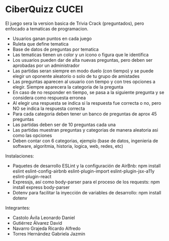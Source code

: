 # CiberQuizz CUCEI

El juego sera la version basica de Trivia Crack (preguntados), pero enfocado a tematicas de programacion.

- Usuarios ganan puntos en cada juego
- Ruleta que define tematica
- Base de datos de preguntas por tematica
- Las tematicas tienen un color y un icono o figura que le identifica
- Los usuarios pueden dar de alta nuevas preguntas, pero deben ser aprobadas por un administrador
- Las partidas seran siempre en modo duelo (con tiempo) y se puede elegir un oponente aleatorio o solo de tu grupo de amistades
- Las preguntas aparecen al usuario con tiempo y con tres opciones a elegir. Siempre aparecera la categoria de la pregunta
- En caso de no responder en tiempo, se pasa a la siguiente pregunta y se considera como respuesta erronea
- Al elegir una respuesta se indica si la respuesta fue correcta o no, pero NO se indica la respuesta correcta
- Para cada categoria deben tener un banco de preguntas de aprox 45 preguntas
- Las partidas deben ser de 10 preguntas cada una
- Las partidas muestran preguntas y categorias de manera aleatoria asi como las opciones
- Deben contar con 6 categorias, ejemplo (base de datos, ingenieria de software, algoritmia, historia, logica, web, redes, etc)


Instalaciones:
- Paquetes de desarrollo ESLint y la configuración de AirBnb:
npm install eslint eslint-config-airbnb eslint-plugin-import eslint-plugin-jsx-a11y eslint-plugin-react
- Expressjs, así como body-parser para el proceso de los requests:
npm install express body-parser
- Dotenv para facilitar la inyección de variables de desarrollo:
npm install dotenv


Integrantes:
- Castolo Ávila Leonardo Daniel
- Gutiérrez Álvarez David
- Navarro Grajeda Ricardo Alfredo
- Torres Hernández Gabriela Jazmin
